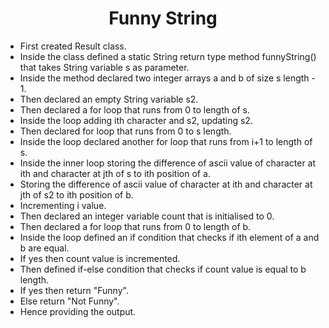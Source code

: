 <h1 align="center">Funny String</h1>

- First created Result class.
- Inside the class defined a static String return type method funnyString() that takes String variable s as parameter.
- Inside the method declared two integer arrays a and b of size s length - 1.
- Then declared an empty String variable s2.
- Then declared a for loop that runs from 0 to length of s.
- Inside the loop adding ith character and s2, updating s2.
- Then declared for loop that runs from 0 to s length.
- Inside the loop declared another for loop that runs from i+1 to length of s.
- Inside the inner loop storing the difference of ascii value of character at ith and character at jth of s to ith position of a.
- Storing the difference of ascii value of character at ith and character at jth of s2 to ith position of b.
- Incrementing i value.
- Then declared an integer variable count that is initialised to 0.
- Then declared a for loop that runs from 0 to length of b.
- Inside the loop defined an if condition that checks if ith element of a and b are equal.
- If yes then count value is incremented.
- Then defined if-else condition that checks if count value is equal to b length.
- If yes then return "Funny".
- Else return "Not Funny".
- Hence providing the output.